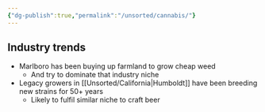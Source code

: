 ```yaml
---
{"dg-publish":true,"permalink":"/unsorted/cannabis/"}
---
```





## Industry trends

- Marlboro has been buying up farmland to grow cheap weed
	- And try to dominate that industry niche
- Legacy growers in [[Unsorted/California\|Humboldt]] have been breeding new strains for 50+ years
	- Likely to fulfil similar niche to craft beer

